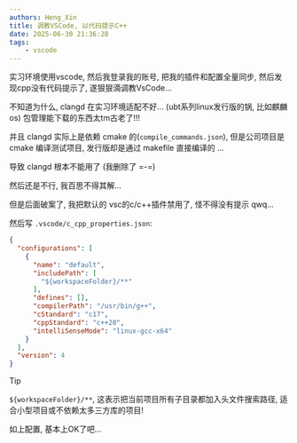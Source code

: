 ```yaml
---
authors: Heng_Xin
title: 调教VSCode, 以代码提示C++
date: 2025-06-30 21:36:28
tags:
    - vscode
---
```


实习环境使用vscode, 然后我登录我的账号, 把我的插件和配置全量同步, 然后发现cpp没有代码提示了, 遂狠狠滴调教VsCode...

<!-- truncate -->

不知道为什么, clangd 在实习环境适配不好... (ubt系列linux发行版的锅, 比如麒麟os) 包管理能下载的东西太tm古老了!!!

并且 clangd 实际上是依赖 cmake 的(`compile_commands.json`), 但是公司项目是 cmake 编译测试项目, 发行版却是通过 makefile 直接编译的 ...

导致 clangd 根本不能用了 (我删除了 =-=)

然后还是不行, 我百思不得其解...

但是后面破案了, 我把默认的 vsc的c/c++插件禁用了, 怪不得没有提示 qwq...

然后写 `.vscode/c_cpp_properties.json`:

```json
{
  "configurations": [
    {
      "name": "default",
      "includePath": [
        "${workspaceFolder}/**"
      ],
      "defines": [],
      "compilerPath": "/usr/bin/g++",
      "cStandard": "c17",
      "cppStandard": "c++20",
      "intelliSenseMode": "linux-gcc-x64"
    }
  ],
  "version": 4
}
```

> [!TIP]
> `${workspaceFolder}/**`, 这表示把当前项目所有子目录都加入头文件搜索路径, 适合小型项目或不依赖太多三方库的项目!

如上配置, 基本上OK了吧...